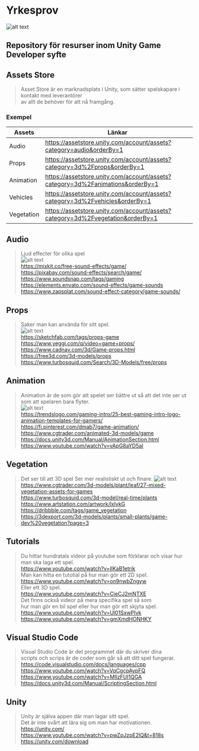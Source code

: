 # Yrkesprov
![alt text](https://upload.wikimedia.org/wikipedia/commons/5/55/Unity3D_Logo.jpg)
## Repository för resurser inom Unity Game Developer syfte

## Assets Store 
> Asset Store är en marknadsplats i Unity, som sätter spelskapare i kontakt med leverantörer   
> av allt de behöver för att nå framgång.

### Exempel
| Assets | Länkar |
| -- | -- |
| Audio | https://assetstore.unity.com/account/assets?category=audio&orderBy=1 |
| Props | https://assetstore.unity.com/account/assets?category=3d%2Fprops&orderBy=1 |
| Animation | https://assetstore.unity.com/account/assets?category=3d%2Fanimations&orderBy=1 |
| Vehicles | https://assetstore.unity.com/account/assets?category=3d%2Fvehicles&orderBy=1 |
| Vegetation | https://assetstore.unity.com/account/assets?category=3d%2Fvegetation&orderBy=1 |

## Audio
> Ljud effecter för olika spel  
![alt text](https://qph.fs.quoracdn.net/main-qimg-72e7ea1e5ee405a9cf390966cc94350e)  
https://mixkit.co/free-sound-effects/game/  
https://pixabay.com/sound-effects/search/game/  
https://www.soundsnap.com/tags/gaming  
https://elements.envato.com/sound-effects/game-sounds  
https://www.zapsplat.com/sound-effect-category/game-sounds/  

## Props
> Saker man kan använda för sitt spel.  
![alt text](https://img1.yeggi.com/page_images_cache/2747720_half-life-2-resistance-rebar-crossbow-by-dallytaur)  
https://sketchfab.com/tags/props-game  
https://www.yeggi.com/q/video+game+props/  
https://www.cadnav.com/3d/Game-props.html  
https://free3d.com/3d-models/props  
https://www.turbosquid.com/Search/3D-Models/free/props

## Animation
> Animation är de som gör att spelet ser bättre ut så att det inte ser ut som att spelaren bara flyter.  
![alt text](https://i.imgur.com/Bi9rj7r.gif)  
https://trendslogo.com/gaming-intro/25-best-gaming-intro-logo-animation-templates-for-gamers/  
https://fi.pinterest.com/dmab7/game-animation/  
https://www.cgtrader.com/animated-3d-models/game  
https://docs.unity3d.com/Manual/AnimationSection.html  
https://www.youtube.com/watch?v=vApG8aYD5aI  

## Vegetation
> Det ser till att 3D spel Ser mer realistiskt ut och finare. 
![alt text](https://d2908q01vomqb2.cloudfront.net/91032ad7bbcb6cf72875e8e8207dcfba80173f7c/2019/07/04/DynVeg_BlogHeader_Image-1024x341.jpg) 
https://www.cgtrader.com/3d-models/plant/leaf/27-mixed-vegetation-assets-for-games  
https://www.turbosquid.com/3d-model/real-time/plants  
https://www.artstation.com/artwork/lxlykG  
https://dribbble.com/tags/game_vegetation  
https://3dexport.com/3d-models/plants/small-plants/game-dev%20vegetation?page=3  

## Tutorials
> Du hittar hundratals videor på youtube som förklarar och visar hur man ska laga ett spel.  
https://www.youtube.com/watch?v=IlKaB1etrik  
> Man kan hitta en tutotial på hur man gör ett 2D spel.  
https://www.youtube.com/watch?v=on9nwbZngyw  
> Eller ett 3D spel.  
https://www.youtube.com/watch?v=CieCJ2mNTXE  
> Det finns också videor  på mera specifika spel så som   
> hur man gör en bil spel eller hur man gör ett skjyta spel.  
https://www.youtube.com/watch?v=Ul01SxwPIvk  
https://www.youtube.com/watch?v=gmXmdHONHKY  

## Visual Studio Code
>Visual Studio Code är det programmet där du skriver dina   
scripts och scrips är de coder som går så att ditt spel fungerar.  
https://code.visualstudio.com/docs/languages/cpp  
https://www.youtube.com/watch?v=VqCgcpAypFQ  
https://www.youtube.com/watch?v=MlIzFUI1QGA  
https://docs.unity3d.com/Manual/ScriptingSection.html  

## Unity
> Unity är själva appen där man lagar sitt spel.  
> Det är inte svårt att lära sig om man har motivationen.  
https://unity.com/  
https://www.youtube.com/watch?v=pwZpJzpE2lQ&t=818s  
https://unity.com/download  
